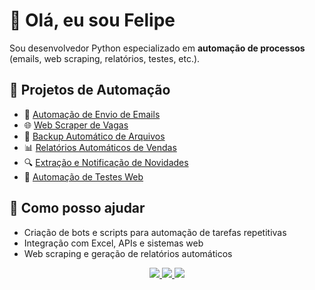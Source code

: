 # 👋 Olá, eu sou Felipe

Sou desenvolvedor Python especializado em **automação de processos** (emails, web scraping, relatórios, testes, etc.).

## 🚀 Projetos de Automação
- 📨 [Automação de Envio de Emails](link)
- 🌐 [Web Scraper de Vagas](link)
- 💾 [Backup Automático de Arquivos](link)
- 📊 [Relatórios Automáticos de Vendas](link)
- 🔍 [Extração e Notificação de Novidades](link)
- 🧪 [Automação de Testes Web](link)

## 💼 Como posso ajudar
- Criação de bots e scripts para automação de tarefas repetitivas  
- Integração com Excel, APIs e sistemas web  
- Web scraping e geração de relatórios automáticos  

<div align="center">
  <a href="https://felipeportfolio.online/" target="_blank">
    <img src="https://img.shields.io/badge/Site-000000?style=for-the-badge&logo=About.me&logoColor=white" target="_blank">
  </a>
  <a href="mailto:felipe.prog.al@gmail.com" target="_blank">
    <img src="https://img.shields.io/badge/Email-D14836?style=for-the-badge&logo=gmail&logoColor=white" target="_blank">
  </a>
  <a href="https://www.linkedin.com/in/felipe-da-silva-alves-449200202/" target="_blank">
    <img src="https://img.shields.io/badge/LinkedIn-0077B5?style=for-the-badge&logo=linkedin&logoColor=white" target="_blank">
  </a>
</div>
